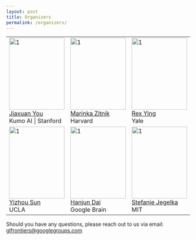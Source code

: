 ```yaml
---
layout: post
title: Organizers
permalink: /organizers/
---
```

<table>
  <tr>
    <td> 
      <img src="https://github.com/glfrontiers/glfrontiers.github.io/blob/main/images/JiaxuanYou.jpg?raw=true"  alt="1" width = 150px height = 195px ><br />
      <a href="https://cs.stanford.edu/~jiaxuan/">Jiaxuan You</a><br />
      Kumo AI | Stanford
    </td>
    <td> 
      <img src="https://github.com/glfrontiers/glfrontiers.github.io/blob/main/images/MarinkaZitnik.jpg?raw=true"  alt="1" width = 150px height = 195px ><br />
      <a href="https://zitniklab.hms.harvard.edu/">Marinka Zitnik</a><br />
      Harvard
    </td>
    <td> 
      <img src="https://github.com/glfrontiers/glfrontiers.github.io/blob/main/images/RexYing.jpg?raw=true"  alt="1" width = 150px height = 195px ><br />
      <a href="https://cs.stanford.edu/~rexy/">Rex Ying</a><br />
      Yale
    </td>
  </tr>
  <tr>
    <td> 
      <img src="https://github.com/glfrontiers/glfrontiers.github.io/blob/main/images/YizhouSun.jpg?raw=true"  alt="1" width = 150px height = 195px ><br />
      <a href="https://web.cs.ucla.edu/~yzsun/">Yizhou Sun</a><br />
      UCLA
    </td>
    <td> 
      <img src="https://github.com/glfrontiers/glfrontiers.github.io/blob/main/images/HanjunDai.jpg?raw=true"  alt="1" width = 150px height = 195px ><br />
      <a href="https://hanjun-dai.github.io/">Hanjun Dai</a><br />
      Google Brain
    </td>
    <td> 
      <img src="https://github.com/glfrontiers/glfrontiers.github.io/blob/main/images/StefanieJegelka.jpg?raw=true"  alt="1" width = 150px height = 195px ><br />
      <a href="https://people.csail.mit.edu/stefje/">Stefanie Jegelka</a><br />
      MIT
    </td>
  </tr> 
</table>


Should you have any questions, please reach out to us via email:<br>
[glfrontiers@googlegroups.com
](mailto:glfrontiers@googlegroups.com)
